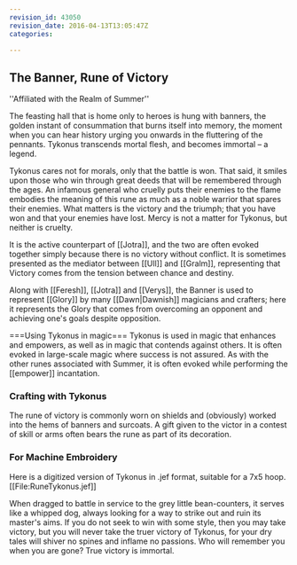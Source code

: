 ```yaml
---
revision_id: 43050
revision_date: 2016-04-13T13:05:47Z
categories:

---
```



## The Banner, Rune of Victory
''Affiliated with the Realm of Summer''

The feasting hall that is home only to heroes is hung with banners, the golden instant of consummation that burns itself into memory, the moment when you can hear  history urging you onwards in the fluttering of the pennants. Tykonus transcends mortal flesh, and becomes immortal – a legend.

Tykonus cares not for morals, only that the battle is won. That said, it smiles upon those who win through great deeds that will be remembered through the ages. An infamous general who cruelly puts their enemies to the flame embodies the meaning of this rune as much as a noble warrior that spares their enemies. What matters is the victory and the triumph; that you have won and that your enemies have lost. Mercy is not a matter for Tykonus, but neither is cruelty.

It is the active counterpart of [[Jotra]], and the two are often evoked together simply because there is no victory without conflict. It is sometimes presented as the mediator between [[Ull]] and [[Gralm]], representing that Victory comes from the tension between chance and destiny. 

Along with [[Feresh]], [[Jotra]] and [[Verys]], the Banner is used to represent [[Glory]] by many [[Dawn|Dawnish]] magicians and crafters; here it represents the Glory that comes from overcoming an opponent and achieving one's goals despite opposition.

===Using Tykonus in magic=== 
Tykonus is used in magic that enhances and empowers, as well as in magic that contends against others. It is often evoked in large-scale magic where success is not assured. As with the other runes associated with Summer, it is often evoked while performing the [[empower]] incantation.

### Crafting with Tykonus
The rune of victory is commonly worn on shields and (obviously) worked into the hems of banners and surcoats. A gift given to the victor in a contest of skill or arms often bears the rune as part of its decoration.  

### For Machine Embroidery
Here is a digitized version of Tykonus in .jef format, suitable for a 7x5 hoop. 
[[File:RuneTykonus.jef]]


When dragged to battle in service to the grey little bean-counters, it serves like a whipped dog, always looking for a way to strike out and ruin its master's aims.  If you do not seek to win with some style, then you may take victory, but you will never take the truer victory of Tykonus, for your dry tales will shiver no spines and inflame no passions.  Who will remember you when you are gone?  True victory is immortal.

